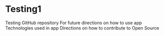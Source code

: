 # Testing1
Testing GitHub repository 
For future directions on how to use app
Technologies used in app
Directions on how to contribute to Open Source
